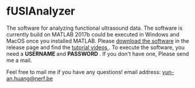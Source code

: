 # fUSIAnalyzer
The software for analyzing functional ultrasound data. The software is currently build on MATLAB 2017b could be executed in Windows and MacOS once you installed MATLAB. Please <a href="https://github.com/YunAnGitHub/fUSIAnalyzer/tags"> download the software</a> in the release page and find the <a href="https://www.youtube.com/playlist?list=PL93HKOLmIO_cK9zdETniLOAj49CIWAb20"> tutorial videos </a>. To execute the software, you need a <b>USERNAME </b> and <b>PASSWORD </b>. If you don't have one, Please send me a mail.


Feel free to mail me if you have any questions!
email address: yun-an.huang@nerf.be


<script>
<!--
document.write("Last Updated : " + document.lastModified);
//-->
</script>

